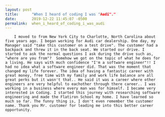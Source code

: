 ```yaml
---
layout: post
title:      "When I heard of coding I was "Audi"."
date:       2019-12-22 11:45:07 -0500
permalink:  when_i_heard_of_coding_i_was_audi
---
```



        I moved to from New York City to Charlotte, North Carolina about five years ago. I began working for Audi car dealership. One day, my Manager said "take this customer on a test drive". The customer had a backpack and threw it in the back seat. We started our drive. I started to ask the normal questions I ask during the drive such as, "where are you from"?  Somehow we got on the topic of what he does for a living. He says with much confidence "I'm a software engineer"!! I had no idea what a software engineer did. That was the moment that changed my life forever. The idea of having a fantastic career with great money, free time with my family and work life balance are all great perks but it wasn't that.. He said it was a career where other engineers are very helpful to eachother through there career.. I was working in a business where every man was for himself. I became very interested in Coding. I started this journey with researching software engineering and made the Flatiron School my home. I have learned so much so far. The funny thing is, I don't even remember the customer name. Thank you Mr. customer for leading me into this better career opportunity.   

